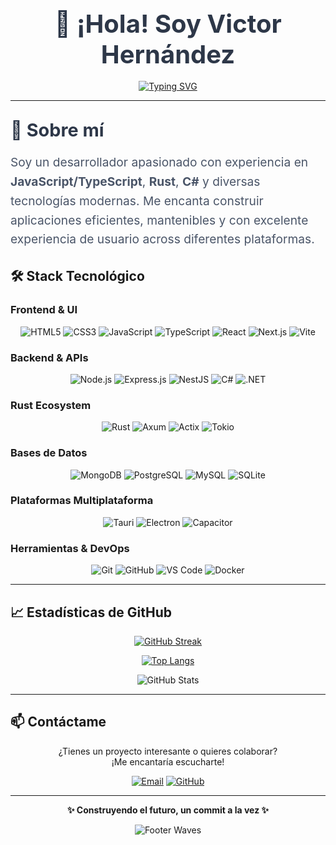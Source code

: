 <!-- Header con Efectos de Escritura -->
<div align="center">

## <span style="font-size: 2.5rem; font-weight: bold; color: #2D3748;">👋 ¡Hola! Soy Victor Hernández</span>

[![Typing SVG](https://readme-typing-svg.demolab.com/?lines=Desarrollador+Fullstack;Especialista+en+JavaScript/Rust/C%23;Apasionado+por+el+Código+Limpio;Creador+de+Soluciones+Innovadoras;Amante+de+la+Tecnología&center=true&color=667eea&size=28&font=Segoe+UI&weight=700&width=800&height=40&duration=3000&pause=1000&repeat=true)](https://git.io/typing-svg)

</div>

---

## <span style="font-size: 1.8rem; font-weight: bold; color: #2D3748;">🚀 Sobre mí</span>

<div style="font-size: 1.2rem; line-height: 1.6; color: #4A5568;">

Soy un desarrollador apasionado con experiencia en **JavaScript/TypeScript**, **Rust**, **C#** y diversas tecnologías modernas. Me encanta construir aplicaciones eficientes, mantenibles y con excelente experiencia de usuario across diferentes plataformas.

</div>

## 🛠️ Stack Tecnológico

### **Frontend & UI**
<div align="center">
  
![HTML5](https://img.shields.io/badge/HTML5-E34F26?style=for-the-badge&logo=html5&logoColor=white)
![CSS3](https://img.shields.io/badge/CSS3-1572B6?style=for-the-badge&logo=css3&logoColor=white)
![JavaScript](https://img.shields.io/badge/JavaScript-F7DF1E?style=for-the-badge&logo=javascript&logoColor=black)
![TypeScript](https://img.shields.io/badge/TypeScript-007ACC?style=for-the-badge&logo=typescript&logoColor=white)
![React](https://img.shields.io/badge/React-20232A?style=for-the-badge&logo=react&logoColor=61DAFB)
![Next.js](https://img.shields.io/badge/Next.js-000000?style=for-the-badge&logo=next.js&logoColor=white)
![Vite](https://img.shields.io/badge/Vite-646CFF?style=for-the-badge&logo=vite&logoColor=white)

</div>

### **Backend & APIs**
<div align="center">

![Node.js](https://img.shields.io/badge/Node.js-339933?style=for-the-badge&logo=nodedotjs&logoColor=white)
![Express.js](https://img.shields.io/badge/Express.js-000000?style=for-the-badge&logo=express&logoColor=white)
![NestJS](https://img.shields.io/badge/NestJS-E0234E?style=for-the-badge&logo=nestjs&logoColor=white)
![C#](https://img.shields.io/badge/C%23-239120?style=for-the-badge&logo=c-sharp&logoColor=white)
![.NET](https://img.shields.io/badge/.NET-512BD4?style=for-the-badge&logo=dotnet&logoColor=white)

</div>

### **Rust Ecosystem**
<div align="center">

![Rust](https://img.shields.io/badge/Rust-000000?style=for-the-badge&logo=rust&logoColor=white)
![Axum](https://img.shields.io/badge/Axum-000000?style=for-the-badge&logo=rust&logoColor=white)
![Actix](https://img.shields.io/badge/Actix-000000?style=for-the-badge&logo=rust&logoColor=white)
![Tokio](https://img.shields.io/badge/Tokio-000000?style=for-the-badge&logo=rust&logoColor=white)

</div>

### **Bases de Datos**
<div align="center">

![MongoDB](https://img.shields.io/badge/MongoDB-47A248?style=for-the-badge&logo=mongodb&logoColor=white)
![PostgreSQL](https://img.shields.io/badge/PostgreSQL-4169E1?style=for-the-badge&logo=postgresql&logoColor=white)
![MySQL](https://img.shields.io/badge/MySQL-4479A1?style=for-the-badge&logo=mysql&logoColor=white)
![SQLite](https://img.shields.io/badge/SQLite-003B57?style=for-the-badge&logo=sqlite&logoColor=white)

</div>

### **Plataformas Multiplataforma**
<div align="center">

![Tauri](https://img.shields.io/badge/Tauri-FFC131?style=for-the-badge&logo=tauri&logoColor=black)
![Electron](https://img.shields.io/badge/Electron-47848F?style=for-the-badge&logo=electron&logoColor=white)
![Capacitor](https://img.shields.io/badge/Capacitor-119EED?style=for-the-badge&logo=capacitor&logoColor=white)

</div>

### **Herramientas & DevOps**
<div align="center">

![Git](https://img.shields.io/badge/Git-F05032?style=for-the-badge&logo=git&logoColor=white)
![GitHub](https://img.shields.io/badge/GitHub-181717?style=for-the-badge&logo=github&logoColor=white)
![VS Code](https://img.shields.io/badge/VS_Code-007ACC?style=for-the-badge&logo=visual-studio-code&logoColor=white)
![Docker](https://img.shields.io/badge/Docker-2496ED?style=for-the-badge&logo=docker&logoColor=white)

</div>

---

## 📈 Estadísticas de GitHub

<div align="center">

<!-- Streak Stats -->
[![GitHub Streak](https://streak-stats.demolab.com/?user=VictorHerdz10&theme=dark&hide_border=true&border_radius=10&locale=es)](https://git.io/streak-stats)

<!-- Lenguajes más usados -->
[![Top Langs](https://github-readme-stats.vercel.app/api/top-langs/?username=VictorHerdz10&theme=dark&hide_border=true&border_radius=10&layout=compact&langs_count=8)](https://github.com/anuraghazra/github-readme-stats)

<!-- Stats generales -->
![GitHub Stats](https://github-readme-stats.vercel.app/api?username=VictorHerdz10&show_icons=true&theme=dark&hide_border=true&border_radius=10&count_private=true)

</div>

---

## 📫 Contáctame

<div align="center">

¿Tienes un proyecto interesante o quieres colaborar?  
¡Me encantaría escucharte!

[![Email](https://img.shields.io/badge/Email-victorhernandezsalcedo4@gmail.com-D14836?style=for-the-badge&logo=gmail&logoColor=white)](mailto:victorhernandezsalcedo4@gmail.com)
[![GitHub](https://img.shields.io/badge/GitHub-VictorHerdz10-181717?style=for-the-badge&logo=github&logoColor=white)](https://github.com/VictorHerdz10)

</div>

---

<div align="center">

**✨ Construyendo el futuro, un commit a la vez ✨**

</div>

<!-- Footer con Olas y Mensaje -->
<div align="center">

![Footer Waves](https://capsule-render.vercel.app/api?type=waving&color=gradient&height=150&section=footer&text=¡Gracias%20por%20visitar%20mi%20perfil!%20&fontSize=20&fontColor=ffffff&animation=fadeIn)

</div>
